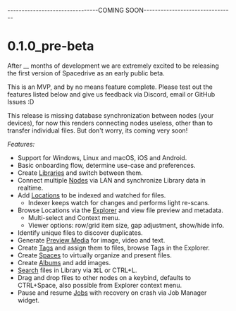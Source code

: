 --------------------------------COMING SOON--------------------------------

# 0.1.0_pre-beta

After __ months of development we are extremely excited to be releasing the first version of Spacedrive as an early public beta.

This is an MVP, and by no means feature complete. Please test out the features listed below and give us feedback via Discord, email or GitHub Issues :D

This release is missing database synchronization between nodes (your devices), for now this renders connecting nodes useless, other than to transfer individual files. But don't worry, its coming very soon!

*Features:*

- Support for Windows, Linux and macOS, iOS and Android.
- Basic onboarding flow, determine use-case and preferences.
- Create [Libraries](../architecture/libraries.md) and switch between them.
- Connect multiple [Nodes](../architecture/nodes.md) via LAN and synchronize Library data in realtime.
- Add [Locations](../architecture/locations.md) to be indexed and watched for files.
  - Indexer keeps watch for changes and performs light re-scans.
- Browse Locations via the [Explorer](../architecture/explorer.md) and view file preview and metadata.
  - Multi-select and Context menu.
  - Viewer options: row/grid item size, gap adjustment, show/hide info.
- Identify unique files to discover duplicates.
- Generate [Preview Media](../architecture/preview-media.md) for image, video and text.
- Create [Tags](../architecture/tags.md) and assign them to files, browse Tags in the Explorer.
- Create [Spaces](../architecture/spaces.md) to virtually organize and present files.
- Create [Albums](../architecture/albums.md) and add images.
- [Search](../architecture/search.md) files in Library via ⌘L or CTRL+L.
- Drag and drop files to other nodes on a keybind, defaults to CTRL+Space, also possible from Explorer context menu.
- Pause and resume [Jobs](../architecture/jobs.md) with recovery on crash via Job Manager widget.